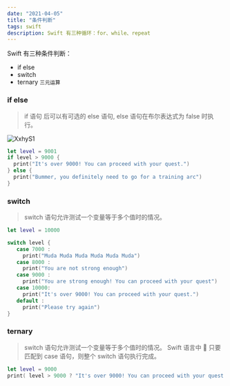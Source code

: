 ```yaml
---
date: "2021-04-05"
title: "条件判断"
tags: swift
description: Swift 有三种循环：for、while、repeat
---
```


Swift 有三种条件判断：

-   if else
-   switch
-   ternary `三元运算`

### if else

> if 语句 后可以有可选的 else 语句, else 语句在布尔表达式为 false 时执行。

![XxhyS1](https://cdn.jsdelivr.net/gh/manonicu/pics@master/uPic/XxhyS1.png)

```swift
let level = 9001
if level > 9000 {
  print("It's over 9000! You can proceed with your quest.")
} else {
  print("Bummer, you definitely need to go for a training arc")
}
```

### switch

> switch 语句允许测试一个变量等于多个值时的情况。

```swift
let level = 10000

switch level {
   case 7000 :
     print("Muda Muda Muda Muda Muda Muda")
   case 8000 :
     print("You are not strong enough")
   case 9000 :
     print("You are strong enough! You can proceed with your quest")
   case 10000:
     print("It's over 9000! You can proceed with your quest.")
   default :
     print("Please try again")
}
```

### ternary

> switch 语句允许测试一个变量等于多个值时的情况。 Swift 语言中  只要匹配到 case 语句，则整个 switch 语句执行完成。

```swift
let level = 9000
print( level > 9000 ? "It's over 9000! You can proceed with your quest." :  print("Bummer, you definitely need to go for a training arc")
```
